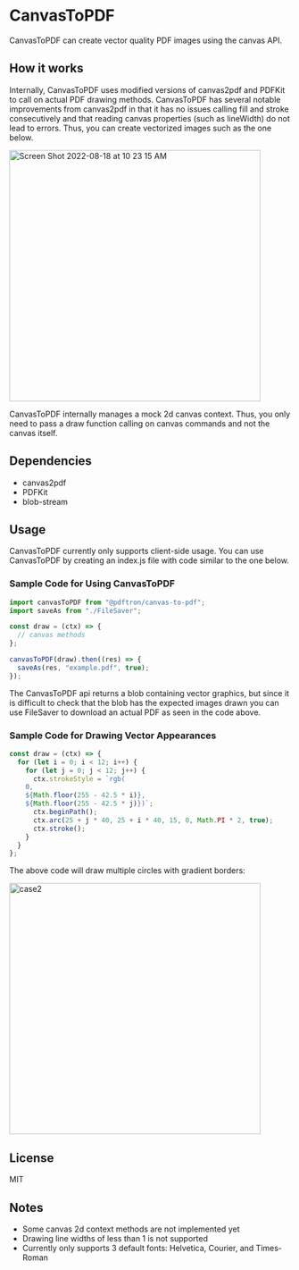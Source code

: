 # CanvasToPDF

CanvasToPDF can create vector quality PDF images using the canvas API.

## How it works

Internally, CanvasToPDF uses modified versions of canvas2pdf and PDFKit to call on actual PDF drawing methods. CanvasToPDF has several notable improvements from canvas2pdf in that it has no issues calling fill and stroke consecutively and that reading canvas properties (such as lineWidth) do not lead to errors. Thus, you can create vectorized images such as the one below.

<img width="450" alt="Screen Shot 2022-08-18 at 10 23 15 AM" src="https://user-images.githubusercontent.com/70789275/185456754-0e54f33e-5c88-41cb-8821-3876f1ff5c4e.png">

CanvasToPDF internally manages a mock 2d canvas context. Thus, you only need to pass a draw function calling on canvas commands and not the canvas itself.

## Dependencies

- canvas2pdf
- PDFKit
- blob-stream

## Usage

CanvasToPDF currently only supports client-side usage. You can use CanvasToPDF by creating an index.js file with code similar to the one below.

### Sample Code for Using CanvasToPDF

```js
import canvasToPDF from "@pdftron/canvas-to-pdf";
import saveAs from "./FileSaver";

const draw = (ctx) => {
  // canvas methods
};

canvasToPDF(draw).then((res) => {
  saveAs(res, "example.pdf", true);
});
```

The CanvasToPDF api returns a blob containing vector graphics, but since it is difficult to check that the blob has the expected images drawn you can use FileSaver to download an actual PDF as seen in the code above.

### Sample Code for Drawing Vector Appearances

```js
const draw = (ctx) => {
  for (let i = 0; i < 12; i++) {
    for (let j = 0; j < 12; j++) {
      ctx.strokeStyle = `rgb(
    0,
    ${Math.floor(255 - 42.5 * i)},
    ${Math.floor(255 - 42.5 * j)})`;
      ctx.beginPath();
      ctx.arc(25 + j * 40, 25 + i * 40, 15, 0, Math.PI * 2, true);
      ctx.stroke();
    }
  }
};
```

The above code will draw multiple circles with gradient borders:

<img width="450" alt="case2" src="https://user-images.githubusercontent.com/70789275/180508978-1b147c6d-746a-4ae9-a58b-67f41dc2ee5b.png">

## License

MIT

## Notes

- Some canvas 2d context methods are not implemented yet
- Drawing line widths of less than 1 is not supported
- Currently only supports 3 default fonts: Helvetica, Courier, and Times-Roman
